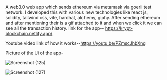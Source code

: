 A web3.0 web app which sends ethereum via metamask via goerli test network.
I developed this with various new technologies like react js, solidity, tailwind css, vite, hardhat, alchemy, giphy.
After sending ethereum and after mentioning their is a gif attached to it and when we click it we can see all the transaction history.
link for the app-- https://krypt-blockchain.netlify.app/

Youtube video link of how it works--https://youtu.be/PZmscJhbXng

Picture of the Ui of the app-
 
![Screenshot (125)](https://user-images.githubusercontent.com/93263133/196041002-1b7990b3-cc3c-4172-818c-d2ec75e85e6e.png)

![Screenshot (127)](https://user-images.githubusercontent.com/93263133/196041154-7795a277-2121-482e-bd14-41161a86e957.png)

